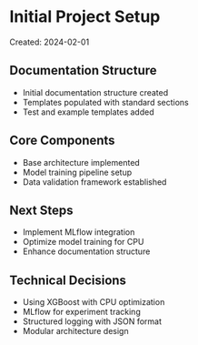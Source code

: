 # Initial Project Setup
Created: 2024-02-01

## Documentation Structure
- Initial documentation structure created
- Templates populated with standard sections
- Test and example templates added

## Core Components
- Base architecture implemented
- Model training pipeline setup
- Data validation framework established

## Next Steps
- Implement MLflow integration
- Optimize model training for CPU
- Enhance documentation structure

## Technical Decisions
- Using XGBoost with CPU optimization
- MLflow for experiment tracking
- Structured logging with JSON format
- Modular architecture design 
